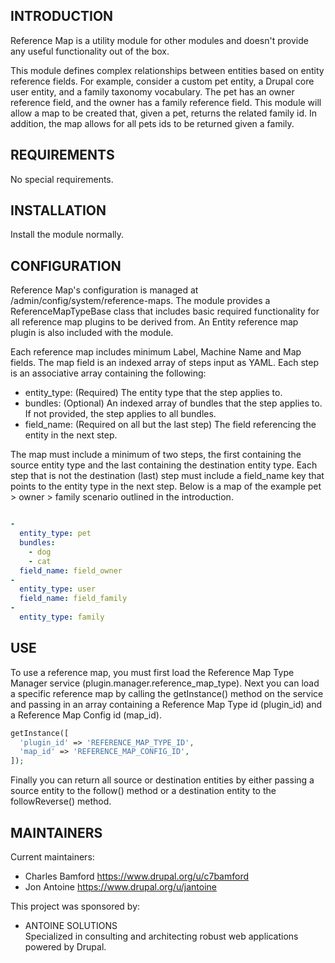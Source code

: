 INTRODUCTION
------------

Reference Map is a utility module for other modules and doesn't provide any
useful functionality out of the box.

This module defines complex relationships between entities based on entity
reference fields. For example, consider a custom pet entity, a Drupal core user
entity, and a family taxonomy vocabulary. The pet has an owner reference field,
and the owner has a family reference field. This module will allow a map to be
created that, given a pet, returns the related family id. In addition, the map
allows for all pets ids to be returned given a family.


REQUIREMENTS
------------

No special requirements.


INSTALLATION
------------

Install the module normally.


CONFIGURATION
-------------

Reference Map's configuration is managed at /admin/config/system/reference-maps.
The module provides a ReferenceMapTypeBase class that includes basic required
functionality for all reference map plugins to be derived from. An Entity
reference map plugin is also included with the module.

Each reference map includes minimum Label, Machine Name and Map fields. The map
field is an indexed array of steps input as YAML. Each step is an associative
array containing the following:

  * entity_type: (Required)
    The entity type that the step applies to.
  * bundles: (Optional)
    An indexed array of bundles that the step applies to. If not provided, the
    step applies to all bundles.
  * field_name: (Required on all but the last step)
    The field referencing the entity in the next step.

The map must include a minimum of two steps, the first containing the source
entity type and the last containing the destination entity type. Each step that
is not the destination (last) step must include a field_name key that points to
the entity type in the next step. Below is a map of the example pet > owner >
family scenario outlined in the introduction.

```YAML

-
  entity_type: pet
  bundles:
    - dog
    - cat
  field_name: field_owner
-
  entity_type: user
  field_name: field_family
-
  entity_type: family

```


USE
---

To use a reference map, you must first load the Reference Map Type Manager
service (plugin.manager.reference_map_type). Next you can load a specific
reference map by calling the getInstance() method on the service and passing in
an array containing a Reference Map Type id (plugin_id) and a Reference Map
Config id (map_id).

```php
getInstance([
  'plugin_id' => 'REFERENCE_MAP_TYPE_ID',
  'map_id' => 'REFERENCE_MAP_CONFIG_ID',
]);
```

Finally you can return all source or destination entities by either passing a
source entity to the follow() method or a destination entity to the
followReverse() method.


MAINTAINERS
-----------

Current maintainers:

  * Charles Bamford https://www.drupal.org/u/c7bamford
  * Jon Antoine https://www.drupal.org/u/jantoine

This project was sponsored by:

  * ANTOINE SOLUTIONS  
    Specialized in consulting and architecting robust web applications powered
    by Drupal.
